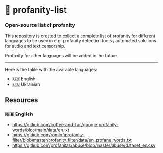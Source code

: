<!-- markdownlint-disable MD001 -->

# 🤬 profanity-list

### Open-source list of profanity

This repository is created to collect a complete list of profanity for different languages ​​to be used in e.g. profanity detection tools / automated solutions for audio and text censorship.

Profanity for other languages ​​will be added in the future

---

Here is the table with the available languages:

- 🇬🇧 English
- 🇺🇦 Ukrainian

## Resources

### 🇬🇧 English

- <https://github.com/coffee-and-fun/google-profanity-words/blob/main/data/en.txt>
- <https://github.com/rominf/profanity-filter/blob/master/profanity_filter/data/en_profane_words.txt>
- <https://github.com/profanitas/abuse/blob/master/abuse/dataset_en.csv>
